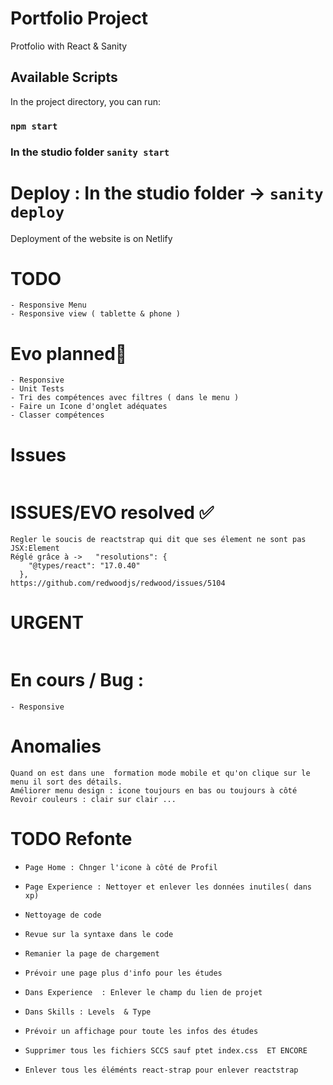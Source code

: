 # Portfolio Project

Protfolio with React & Sanity

## Available Scripts

In the project directory, you can run:

### `npm start`
###  In the studio folder `sanity start`

# Deploy : In the studio folder -> `sanity deploy`
Deployment of the website is on Netlify
# TODO
```
- Responsive Menu 
- Responsive view ( tablette & phone )

```

# Evo planned💨
```
- Responsive
- Unit Tests
- Tri des compétences avec filtres ( dans le menu )
- Faire un Icone d'onglet adéquates
- Classer compétences
```
# Issues
```
```


# ISSUES/EVO resolved ✅
```
Regler le soucis de reactstrap qui dit que ses élement ne sont pas JSX:Element
Réglé grâce à ->   "resolutions": {
    "@types/react": "17.0.40"
  },
https://github.com/redwoodjs/redwood/issues/5104

```

# URGENT 
```
```
# En cours / Bug : 
```
- Responsive
```

# Anomalies 
```
Quand on est dans une  formation mode mobile et qu'on clique sur le menu il sort des détails.
Améliorer menu design : icone toujours en bas ou toujours à côté
Revoir couleurs : clair sur clair ...
```

# TODO  Refonte

 *     Page Home : Chnger l'icone à côté de Profil
 *     Page Experience : Nettoyer et enlever les données inutiles( dans xp)
 *     Nettoyage de code
 *     Revue sur la syntaxe dans le code
 *     Remanier la page de chargement
 *     Prévoir une page plus d'info pour les études
 *     Dans Experience  : Enlever le champ du lien de projet
 *     Dans Skills : Levels  & Type
 *     Prévoir un affichage pour toute les infos des études
 *     Supprimer tous les fichiers SCCS sauf ptet index.css  ET ENCORE
 *     Enlever tous les éléménts react-strap pour enlever reactstrap